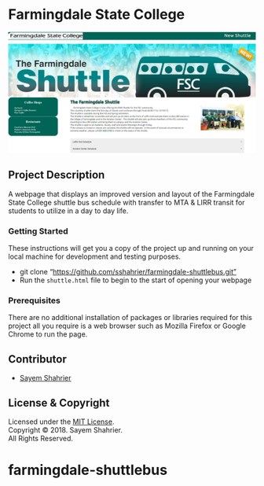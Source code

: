 # Farmingdale State College

![](images/fsc-shuttle.png)

## Project Description

A webpage that displays an improved version and layout of the Farmingdale State College shuttle bus schedule with transfer to MTA & LIRR transit for students to utilize in a day to day life.

### Getting Started

These instructions will get you a copy of the project up and running on your local machine for development and testing purposes.
- git clone “https://github.com/sshahrier/farmingdale-shuttlebus.git”
- Run the `shuttle.html` file to begin to the start of opening your webpage

### Prerequisites

There are no additional installation of packages or libraries required for this project all you require is a web browser such as Mozilla Firefox or Google Chrome to run the page.

## Contributor
- [Sayem Shahrier](https://github.com/sshahrier)

## License & Copyright

Licensed under the [MIT License](LICENSE).
<br>
Copyright ©️ 2018. Sayem Shahrier.
<br>
All Rights Reserved.
# farmingdale-shuttlebus
